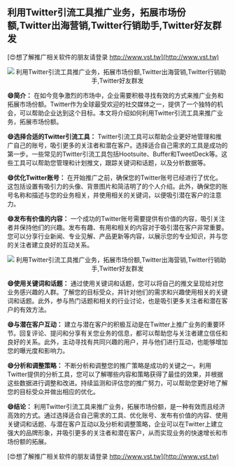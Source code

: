 ## **利用Twitter引流工具推广业务，拓展市场份额,Twitter出海营销,Twitter行销助手,Twitter好友群发**

[😍想了解推广相关软件的朋友请登录 http://www.vst.tw](http://www.vst.tw)

 <center><img src="https://vst.tw/MP4/tuiguang/png/7.png" alt="利用Twitter引流工具推广业务，拓展市场份额,Twitter出海营销,Twitter行销助手,Twitter好友群发"></center>

**😄简介：**
在如今竞争激烈的市场中，企业需要积极寻找有效的方式来推广业务和拓展市场份额。Twitter作为全球最受欢迎的社交媒体之一，提供了一个独特的机会，可以帮助企业达到这个目标。本文将介绍如何利用Twitter引流工具来推广业务，拓展市场份额。

**😄选择合适的Twitter引流工具：**
Twitter引流工具可以帮助企业更好地管理和推广自己的账号，吸引更多的关注者和潜在客户。选择适合自己需求的工具是成功的第一步。一些常见的Twitter引流工具包括Hootsuite、Buffer和TweetDeck等。这些工具可以帮助您管理和计划推文，跟踪关键词和话题，以及分析数据等。

**😄优化Twitter账号：**
在开始推广之前，确保您的Twitter账号已经进行了优化。这包括设置有吸引力的头像、背景图片和简洁明了的个人介绍。此外，确保您的账号名称和描述与您的业务相关，并使用相关的关键词，以便吸引潜在客户的注意力。

**😄发布有价值的内容：**
一个成功的Twitter账号需要提供有价值的内容，吸引关注者并保持他们的兴趣。发布有趣、有用和相关的内容对于吸引潜在客户非常重要。您可以分享行业新闻、专业见解、产品更新等内容，以展示您的专业知识，并与您的关注者建立良好的互动关系。

 <center><img src="https://vst.tw/MP4/tuiguang/png/0.png" alt="利用Twitter引流工具推广业务，拓展市场份额,Twitter出海营销,Twitter行销助手,Twitter好友群发"></center>

**😄使用关键词和话题：**
通过使用关键词和话题，您可以将自己的推文呈现给对您业务感兴趣的人群。了解您的目标受众，并针对他们的需求和兴趣使用相关的关键词和话题。此外，参与热门话题和相关的行业讨论，也是吸引更多关注者和潜在客户的有效方法。

**😄与潜在客户互动：**
建立与潜在客户的积极互动是在Twitter上推广业务的重要环节。回复评论、提问和分享有关您业务的信息，都可以帮助您与关注者建立信任和良好的关系。此外，主动寻找有共同兴趣的用户，并与他们进行互动，也能够增加您的曝光度和影响力。

**😄分析和调整策略：**
不断分析和调整您的推广策略是成功的关键之一。利用Twitter提供的分析工具，您可以了解哪些内容和策略获得了最佳的效果，并根据这些数据进行调整和改进。持续监测和评估您的推广努力，可以帮助您更好地了解您的目标受众并做出相应的优化。

**😄结论：**
利用Twitter引流工具来推广业务，拓展市场份额，是一种有效而且经济高效的方式。通过选择适合自己需求的工具、优化账号、发布有价值的内容、使用关键词和话题、与潜在客户互动以及分析和调整策略，企业可以在Twitter上建立强大的品牌形象，并吸引更多的关注者和潜在客户，从而实现业务的快速增长和市场份额的拓展。

[😍想了解推广相关软件的朋友请登录 http://www.vst.tw](http://www.vst.tw)



